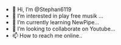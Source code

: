 - 👋 Hi, I’m @Stephan6119
- 👀 I’m interested in play free musik ...
- 🌱 I’m currently learning NewPipe...
- 💞️ I’m looking to collaborate on Youtube...
- 📫 How to reach me online..

<!---
Stephan6119/Stephan6119 is a ✨ special ✨ repository because its `README.md` (this file) appears on your GitHub profile.
You can click the Preview link to take a look at your changes.
--->
